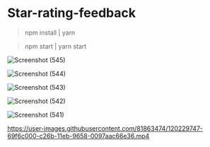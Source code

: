 # Star-rating-feedback

> npm install | yarn


> npm start  | yarn start


![Screenshot (545)](https://user-images.githubusercontent.com/81863474/120229226-4717dc00-c26a-11eb-82ea-42c4df1b9fdd.png)

![Screenshot (544)](https://user-images.githubusercontent.com/81863474/120229284-6a428b80-c26a-11eb-9ba2-9ab42934ce5d.png)

![Screenshot (543)](https://user-images.githubusercontent.com/81863474/120229304-762e4d80-c26a-11eb-9e03-bde6e32decbe.png)

![Screenshot (542)](https://user-images.githubusercontent.com/81863474/120229324-85ad9680-c26a-11eb-995b-7652b9d0149a.png)

![Screenshot (541)](https://user-images.githubusercontent.com/81863474/120229357-96f6a300-c26a-11eb-811d-3c33a5f0e591.png)

https://user-images.githubusercontent.com/81863474/120229747-69f6c000-c26b-11eb-9658-0097aac66e36.mp4

